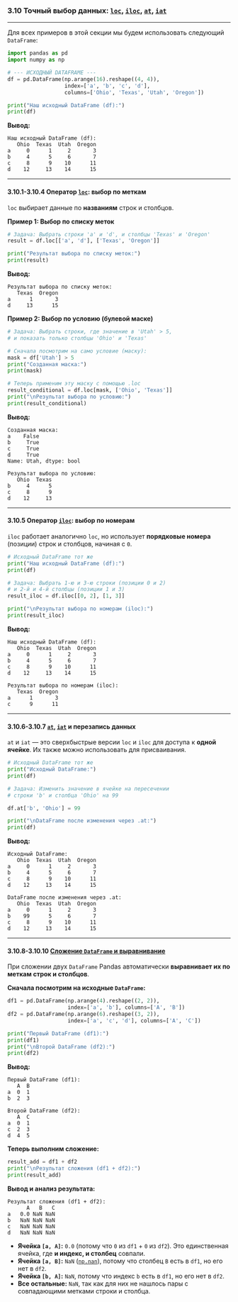 ### 3.10 Точный выбор данных: [`loc`](https://pandas.pydata.org/pandas-docs/stable/reference/api/pandas.DataFrame.loc.html), [`iloc`](https://pandas.pydata.org/pandas-docs/stable/reference/api/pandas.DataFrame.iloc.html), [`at`](https://pandas.pydata.org/pandas-docs/stable/reference/api/pandas.DataFrame.at.html), [`iat`](https://pandas.pydata.org/pandas-docs/stable/reference/api/pandas.DataFrame.iat.html)

---

Для всех примеров в этой секции мы будем использовать следующий `DataFrame`:

```python
import pandas as pd
import numpy as np

# --- ИСХОДНЫЙ DATAFRAME ---
df = pd.DataFrame(np.arange(16).reshape((4, 4)),
                  index=['a', 'b', 'c', 'd'],
                  columns=['Ohio', 'Texas', 'Utah', 'Oregon'])

print("Наш исходный DataFrame (df):")
print(df)
```
**Вывод:**
```
Наш исходный DataFrame (df):
   Ohio  Texas  Utah  Oregon
a     0      1     2       3
b     4      5     6       7
c     8      9    10      11
d    12     13    14      15
```
---

#### 3.10.1-3.10.4 Оператор [`loc`](https://pandas.pydata.org/pandas-docs/stable/reference/api/pandas.DataFrame.loc.html): выбор по меткам

`loc` выбирает данные по **названиям** строк и столбцов.

**Пример 1: Выбор по списку меток**
```python
# Задача: Выбрать строки 'a' и 'd', и столбцы 'Texas' и 'Oregon'
result = df.loc[['a', 'd'], ['Texas', 'Oregon']]

print("Результат выбора по списку меток:")
print(result)
```
**Вывод:**
```
Результат выбора по списку меток:
   Texas  Oregon
a      1       3
d     13      15
```

**Пример 2: Выбор по условию (булевой маске)**
```python
# Задача: Выбрать строки, где значение в 'Utah' > 5, 
# и показать только столбцы 'Ohio' и 'Texas'

# Сначала посмотрим на само условие (маску):
mask = df['Utah'] > 5
print("Созданная маска:")
print(mask)

# Теперь применим эту маску с помощью .loc
result_conditional = df.loc[mask, ['Ohio', 'Texas']]
print("\nРезультат выбора по условию:")
print(result_conditional)
```
**Вывод:**
```
Созданная маска:
a    False
b     True
c     True
d     True
Name: Utah, dtype: bool

Результат выбора по условию:
   Ohio  Texas
b     4      5
c     8      9
d    12     13
```
---
#### 3.10.5 Оператор [`iloc`](https://pandas.pydata.org/pandas-docs/stable/reference/api/pandas.DataFrame.iloc.html): выбор по номерам

`iloc` работает аналогично `loc`, но использует **порядковые номера** (позиции) строк и столбцов, начиная с `0`.

```python
# Исходный DataFrame тот же
print("Наш исходный DataFrame (df):")
print(df)

# Задача: Выбрать 1-ю и 3-ю строки (позиции 0 и 2) 
# и 2-й и 4-й столбцы (позиции 1 и 3)
result_iloc = df.iloc[[0, 2], [1, 3]] 

print("\nРезультат выбора по номерам (iloc):")
print(result_iloc)
```
**Вывод:**
```
Наш исходный DataFrame (df):
   Ohio  Texas  Utah  Oregon
a     0      1     2       3
b     4      5     6       7
c     8      9    10      11
d    12     13    14      15

Результат выбора по номерам (iloc):
   Texas  Oregon
a      1       3
c      9      11
```
---
#### 3.10.6-3.10.7 [`at`](https://pandas.pydata.org/pandas-docs/stable/reference/api/pandas.DataFrame.at.html), [`iat`](https://pandas.pydata.org/pandas-docs/stable/reference/api/pandas.DataFrame.iat.html) и перезапись данных

`at` и `iat` — это сверхбыстрые версии `loc` и `iloc` для доступа к **одной ячейке**. Их также можно использовать для присваивания.

```python
# Исходный DataFrame тот же
print("Исходный DataFrame:")
print(df)

# Задача: Изменить значение в ячейке на пересечении 
# строки 'b' и столбца 'Ohio' на 99

df.at['b', 'Ohio'] = 99

print("\nDataFrame после изменения через .at:")
print(df)
```
**Вывод:**
```
Исходный DataFrame:
   Ohio  Texas  Utah  Oregon
a     0      1     2       3
b     4      5     6       7
c     8      9    10      11
d    12     13    14      15

DataFrame после изменения через .at:
   Ohio  Texas  Utah  Oregon
a     0      1     2       3
b    99      5     6       7
c     8      9    10      11
d    12     13    14      15
```
---
#### 3.10.8-3.10.10 [Сложение `DataFrame` и выравнивание](https://pandas.pydata.org/pandas-docs/stable/user_guide/dsintro.html#arithmetic-and-data-alignment)

При сложении двух `DataFrame` Pandas автоматически **выравнивает их по меткам строк и столбцов**.

**Сначала посмотрим на исходные `DataFrame`:**
```python
df1 = pd.DataFrame(np.arange(4).reshape((2, 2)),
                   index=['a', 'b'], columns=['A', 'B'])
df2 = pd.DataFrame(np.arange(6).reshape((3, 2)),
                   index=['a', 'c', 'd'], columns=['A', 'C'])

print("Первый DataFrame (df1):")
print(df1)
print("\nВторой DataFrame (df2):")
print(df2)
```
**Вывод:**
```
Первый DataFrame (df1):
   A  B
a  0  1
b  2  3

Второй DataFrame (df2):
   A  C
a  0  1
c  2  3
d  4  5
```
**Теперь выполним сложение:**
```python
result_add = df1 + df2
print("\nРезультат сложения (df1 + df2):")
print(result_add)
```
**Вывод и анализ результата:**
```
Результат сложения (df1 + df2):
      A   B   C
a   0.0 NaN NaN
b   NaN NaN NaN
c   NaN NaN NaN
d   NaN NaN NaN
```
*   **Ячейка `[a, A]`:** `0.0` (потому что `0` из `df1` + `0` из `df2`). Это единственная ячейка, где **и индекс, и столбец** совпали.
*   **Ячейка `[a, B]`:** `NaN` ([`np.nan`](https://numpy.org/doc/stable/reference/constants.html#numpy.nan)), потому что столбец `B` есть в `df1`, но его нет в `df2`.
*   **Ячейка `[b, A]`:** `NaN`, потому что индекс `b` есть в `df1`, но его нет в `df2`.
*   **Все остальные:** `NaN`, так как для них не нашлось пары с совпадающими метками строки и столбца.
